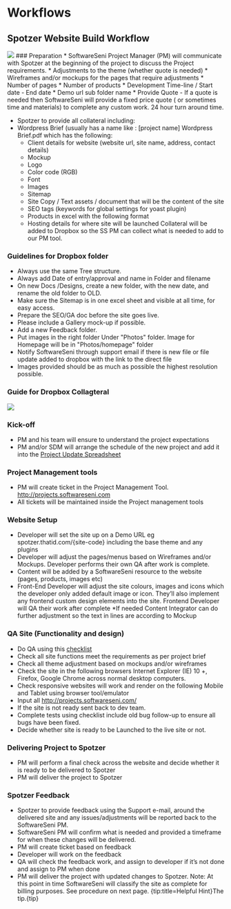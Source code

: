 # Workflows 

## Spotzer Website Build Workflow
<img src="https://cloud.githubusercontent.com/assets/16644772/12260269/8ef3f74c-b94d-11e5-862f-3b583e0ca846.png"/>
### Preparation
* SoftwareSeni Project Manager (PM) will communicate with Spotzer at the beginning of the project to discuss the Project requirements.
 * Adjustments to the theme (whether quote is needed)
 * Wireframes and/or mockups for the pages that require adjustments
 * Number of pages
 * Number of products
 * Development Time-line / Start date - End date
 * Demo url sub folder name 
* Provide Quote - If a quote is needed then SoftwareSeni will provide a fixed price quote ( or sometimes time and materials) to complete any custom work. 24 hour turn around time.


* Spotzer to provide all collateral including:
 * Wordpress Brief (usually has a name like : [project name] Wordpress Brief.pdf which has the following:
    * Client details for website (website url, site name, address, contact details)
    * Mockup
    * Logo
    * Color code (RGB)
    * Font
    * Images
    * Sitemap
    * Site Copy / Text assets / document that will be the content of the site
    * SEO tags (keywords for global settings for yoast plugin)
    * Products in excel with the following format
    * Hosting details for where site will be launched
Collateral will be added to Dropbox so the SS PM can collect what is needed to add to our PM tool.

### Guidelines for Dropbox folder
* Always use the same Tree structure.
* Always add Date of entry/approval and name in Folder and filename
* On new Docs    /Designs, create a new folder, with the new date, and rename the old folder to OLD.
* Make sure the Sitemap is in one excel sheet and visible at all time, for easy access.
* Prepare the SEO/GA doc before the site goes live.
* Please include a Gallery mock-up if possible.
* Add a new Feedback folder.
* Put images in the right folder Under "Photos" folder. Image for Homepage will be in "Photos/homepage" folder
* Notify SoftwareSeni through support email if there is new file or file update added to dropbox with the link to the direct file
* Images provided should be as much as possible the highest resolution possible.

### Guide for Dropbox Collagteral 
<img src="https://cloud.githubusercontent.com/assets/16644772/12260154/b5e72d66-b94c-11e5-84df-3ac78888be4b.png"/>

### Kick-off
* PM and his team will ensure to understand the project expectations
* PM and/or SDM will arrange the schedule of the new project and add it into the <a href="https://docs.google.com/spreadsheets/d/19_MFXqfqprCqtBTSnePmayuSQEDZQW3abTDxhIbpwzY/edit#gid=711110930" target="_blank">Project Update Spreadsheet</a>

### Project Management tools
* PM will create ticket in the Project Management Tool. <a href="http://projects.softwareseni.com" target="_blank">http://projects.softwareseni.com</a>
* All tickets will be maintained inside the Project management tools

### Website Setup
* Developer will set the site up on a Demo URL eg spotzer.thatid.com/{site-code} including the base theme and any plugins
* Developer will adjust the pages/menus based on Wireframes and/or Mockups. Developer performs their own QA after work is complete.
* Content will be added by a SoftwareSeni resource to the website (pages, products, images etc)
* Front-End Developer will adjust the site colours, images and icons which the developer only added default image or icon. They’ll also implement any frontend custom design elements into the site. Frontend Developer will QA their work after complete
*If needed Content Integrator can do further adjustment so the text in lines are according to Mockup

### QA Site (Functionality and design)
* Do QA using this <a href="https://docs.google.com/spreadsheets/d/1TLfQargd3PyDfo1in9S-v9bialJa27pDPleI8aoNS14/edit#gid=1530176155" target="_blank">checklist</a>
* Check all site functions meet the requirements as per project brief
* Check all theme adjustment based on mockups and/or wireframes
* Check the site in the following browsers Internet Explorer (IE) 10 +, Firefox, Google Chrome across normal desktop computers.
* Check responsive websites will work and render on the following Mobile and Tablet using browser tool/emulator
* Input all http://projects.softwareseni.com/
* If the site is not ready sent back to dev team.
* Complete tests using checklist include old bug follow-up to ensure all bugs have been fixed.
* Decide whether site is ready to be Launched to the live site or not.

### Delivering Project to Spotzer 
* PM will perform a final check across the website and decide whether it is ready to be delivered to Spotzer
* PM will deliver the project to Spotzer

### Spotzer Feedback
* Spotzer to provide feedback using the Support e-mail, around the delivered site and any issues/adjustments will be reported back to the SoftwareSeni PM.
* SoftwareSeni PM will confirm what is needed and provided a timeframe for when these changes will be delivered.
* PM will create ticket based on feedback
* Developer will work on the feedback
* QA will check the feedback work, and assign to developer if it’s not done and assign to PM when done
* PM will deliver the project with updated changes to Spotzer.
Note: At this point in time SoftwareSeni will classify the site as complete for billing purposes. See procedure on next page.
{tip:title=Helpful Hint\}The tip.{tip}
